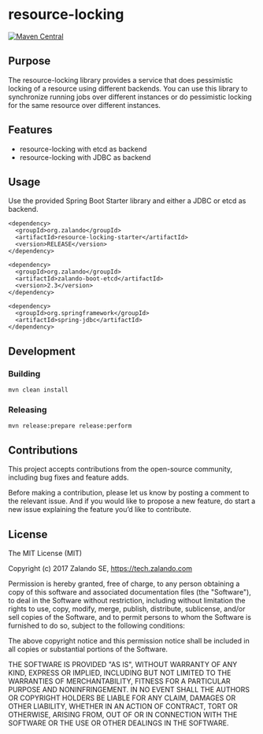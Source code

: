 # resource-locking

[![Maven Central](https://img.shields.io/maven-central/v/org.zalando/resource-locking.svg)]()

## Purpose

The resource-locking library provides a service that does pessimistic locking of a resource using different backends. You can use this library to synchronize running jobs over different instances or do pessimistic locking for the same resource over different instances.

## Features

* resource-locking with etcd as backend
* resource-locking with JDBC as backend

## Usage

Use the provided Spring Boot Starter library and either a JDBC or etcd as backend.

    <dependency>
      <groupId>org.zalando</groupId>
      <artifactId>resource-locking-starter</artifactId>
      <version>RELEASE</version>
    </dependency>
    
    <dependency>
      <groupId>org.zalando</groupId>
      <artifactId>zalando-boot-etcd</artifactId>
      <version>2.3</version>
    </dependency>
    
    <dependency>
      <groupId>org.springframework</groupId>
      <artifactId>spring-jdbc</artifactId>
    </dependency>

## Development 

### Building

    mvn clean install

### Releasing

    mvn release:prepare release:perform

## Contributions

This project accepts contributions from the open-source community, including bug fixes and feature adds.

Before making a contribution, please let us know by posting a comment to the relevant issue. And if you would like to propose a new feature, do start a new issue explaining the feature you’d like to contribute.

## License

The MIT License (MIT)

Copyright (c) 2017 Zalando SE, https://tech.zalando.com

Permission is hereby granted, free of charge, to any person obtaining a copy of this software and associated documentation files (the "Software"), to deal in the Software without restriction, including without limitation the rights to use, copy, modify, merge, publish, distribute, sublicense, and/or sell copies of the Software, and to permit persons to whom the Software is furnished to do so, subject to the following conditions:

The above copyright notice and this permission notice shall be included in all copies or substantial portions of the Software.

THE SOFTWARE IS PROVIDED "AS IS", WITHOUT WARRANTY OF ANY KIND, EXPRESS OR IMPLIED, INCLUDING BUT NOT LIMITED TO THE WARRANTIES OF MERCHANTABILITY, FITNESS FOR A PARTICULAR PURPOSE AND NONINFRINGEMENT. IN NO EVENT SHALL THE AUTHORS OR COPYRIGHT HOLDERS BE LIABLE FOR ANY CLAIM, DAMAGES OR OTHER LIABILITY, WHETHER IN AN ACTION OF CONTRACT, TORT OR OTHERWISE, ARISING FROM, OUT OF OR IN CONNECTION WITH THE SOFTWARE OR THE USE OR OTHER DEALINGS IN THE SOFTWARE.
